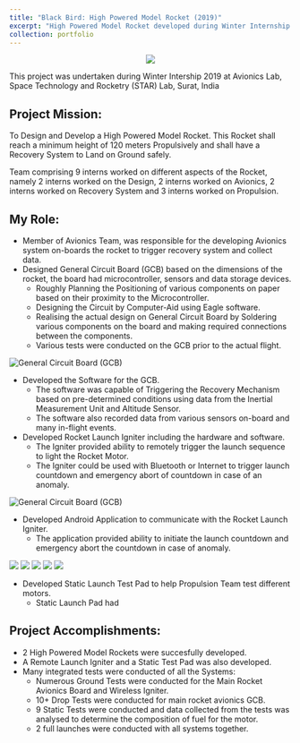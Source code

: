 ```yaml
---
title: "Black Bird: High Powered Model Rocket (2019)"
excerpt: "High Powered Model Rocket developed during Winter Internship'19 at Avionics Lab, STAR, Surat, India.<br/><br/>><img src='https://www.sakshambhutani.xyz/images/STAR/BB2.png'>"
collection: portfolio
---
```

<p align='center'><img src='https://www.sakshambhutani.xyz/images/STAR/BB1.png'></p>

This project was undertaken during Winter Intership 2019 at Avionics Lab, Space Technology and Rocketry (STAR) Lab, Surat, India

## Project Mission:
To Design and Develop a High Powered Model Rocket. This Rocket shall reach a minimum height of 120 meters Propulsively and shall have a Recovery System to Land on Ground safely.

Team comprising 9 interns worked on different aspects of the Rocket, namely 2 interns worked on the Design, 2 interns worked on Avionics, 2 interns worked on Recovery System and 3 interns worked on Propulsion.

## My Role:
* Member of Avionics Team, was responsible for the developing Avionics system on-boards the rocket to trigger recovery system and collect data.
* Designed General Circuit Board (GCB) based on the dimensions of the rocket, the board had microcontroller, sensors and data storage devices.
    * Roughly Planning the Positioning of various components on paper based on their proximity to the Microcontroller.
    * Designing the Circuit by Computer-Aid using Eagle software.
    * Realising the actual design on General Circuit Board by Soldering various components on the board and making required connections between the components.
    * Various tests were conducted on the GCB prior to the actual flight.
    
![General Circuit Board (GCB)](https://sakshambhutani.xyz/images/STAR/gcb.jpeg)

* Developed the Software for the GCB.
    * The software was capable of Triggering the Recovery Mechanism based on pre-determined conditions using data from the Inertial Measurement Unit and Altitude Sensor.
    * The software also recorded data from various sensors on-board and many in-flight events.
* Developed Rocket Launch Igniter including the hardware and software.
    * The Igniter provided ability to remotely trigger the launch sequence to light the Rocket Motor.
    * The Igniter could be used with Bluetooth or Internet to trigger launch countdown and emergency abort of countdown in case of an anomaly.
    
![General Circuit Board (GCB)](https://sakshambhutani.xyz/images/STAR/igniter-gcb.jpeg)

* Developed Android Application to communicate with the Rocket Launch Igniter.
    * The application provided ability to initiate the launch countdown and emergency abort the countdown in case of anomaly.
    
<img src="https://sakshambhutani.xyz/images/STAR/scr1.jpeg" />

<img src="https://sakshambhutani.xyz/images/STAR/scr2.jpeg" />

<img src="https://sakshambhutani.xyz/images/STAR/scr3.jpeg" />

<img src="https://sakshambhutani.xyz/images/STAR/scr4.jpeg" />

<img src="https://sakshambhutani.xyz/images/STAR/scr5.jpeg" />

* Developed Static Launch Test Pad to help Propulsion Team test different motors.
  * Static Launch Pad had 

## Project Accomplishments:
* 2 High Powered Model Rockets were succesfully developed.
* A Remote Launch Igniter and a Static Test Pad was also developed.
* Many integrated tests were conducted of all the Systems:
  * Numerous Ground Tests were conducted for the Main Rocket Avionics Board and Wireless Igniter.
  * 10+ Drop Tests were conducted for main rocket avionics GCB.
  * 9 Static Tests were conducted and data collected from the tests was analysed to determine the composition of fuel for the motor.
  * 2 full launches were conducted with all systems together.

